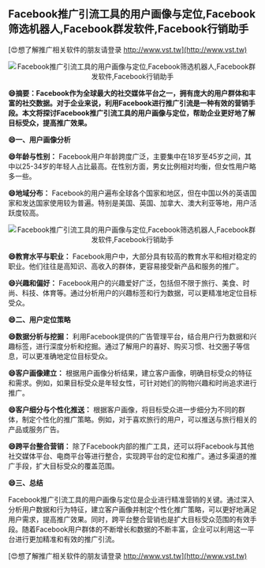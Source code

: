 ## **Facebook推广引流工具的用户画像与定位,Facebook筛选机器人,Facebook群发软件,Facebook行销助手**

[😍想了解推广相关软件的朋友请登录 http://www.vst.tw](http://www.vst.tw)

 <center><img src="https://vst.tw/MP4/tuiguang/png/1.png" alt="Facebook推广引流工具的用户画像与定位,Facebook筛选机器人,Facebook群发软件,Facebook行销助手"></center>

**😄摘要：Facebook作为全球最大的社交媒体平台之一，拥有庞大的用户群体和丰富的社交数据。对于企业来说，利用Facebook进行推广引流是一种有效的营销手段。本文将探讨Facebook推广引流工具的用户画像与定位，帮助企业更好地了解目标受众，提高推广效果。**

**😄一、用户画像分析**

**😄年龄与性别：**
Facebook用户年龄跨度广泛，主要集中在18岁至45岁之间，其中以25-34岁的年轻人占比最高。在性别方面，男女比例相对均衡，但女性用户略多一些。

**😄地域分布：**
Facebook的用户遍布全球各个国家和地区，但在中国以外的英语国家和发达国家使用较为普遍。特别是美国、英国、加拿大、澳大利亚等地，用户活跃度较高。

 <center><img src="https://vst.tw/MP4/tuiguang/png/3.png" alt="Facebook推广引流工具的用户画像与定位,Facebook筛选机器人,Facebook群发软件,Facebook行销助手"></center>

**😄教育水平与职业：**
Facebook用户中，大部分具有较高的教育水平和相对稳定的职业。他们往往是高知识、高收入的群体，更容易接受新产品和服务的推广。

**😄兴趣和偏好：**
Facebook用户的兴趣爱好广泛，包括但不限于旅行、美食、时尚、科技、体育等。通过分析用户的兴趣标签和行为数据，可以更精准地定位目标受众。

**😄二、用户定位策略**

**😄数据分析与挖掘：**
利用Facebook提供的广告管理平台，结合用户行为数据和兴趣标签，进行深度分析和挖掘。通过了解用户的喜好、购买习惯、社交圈子等信息，可以更准确地定位目标受众。

**😄客户画像建立：**
根据用户画像分析结果，建立客户画像，明确目标受众的特征和需求。例如，如果目标受众是年轻女性，可针对她们的购物兴趣和时尚追求进行推广。

**😄客户细分与个性化推送：**
根据客户画像，将目标受众进一步细分为不同的群体，制定个性化的推广策略。例如，对于喜欢旅行的用户，可以推送与旅行相关的产品或服务广告。

**😄跨平台整合营销：**
除了Facebook内部的推广工具，还可以将Facebook与其他社交媒体平台、电商平台等进行整合，实现跨平台的定位和推广。通过多渠道的推广手段，扩大目标受众的覆盖范围。

**😄三、总结**

Facebook推广引流工具的用户画像与定位是企业进行精准营销的关键。通过深入分析用户数据和行为特征，建立客户画像并制定个性化推广策略，可以更好地满足用户需求，提高推广效果。同时，跨平台整合营销也是扩大目标受众范围的有效手段。随着Facebook用户群体的不断增长和数据的不断丰富，企业可以利用这一平台进行更加精准和有效的推广引流。

[😍想了解推广相关软件的朋友请登录 http://www.vst.tw](http://www.vst.tw)



